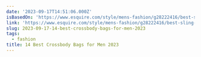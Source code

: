 ```yaml
---
date: '2023-09-17T14:51:06.000Z'
isBasedOn: 'https://www.esquire.com/style/mens-fashion/g28222416/best-sling-bags-for-men/'
link: 'https://www.esquire.com/style/mens-fashion/g28222416/best-sling-bags-for-men/'
slug: 2023-09-17-14-best-crossbody-bags-for-men-2023
tags:
  - fashion
title: 14 Best Crossbody Bags for Men 2023
---
```


